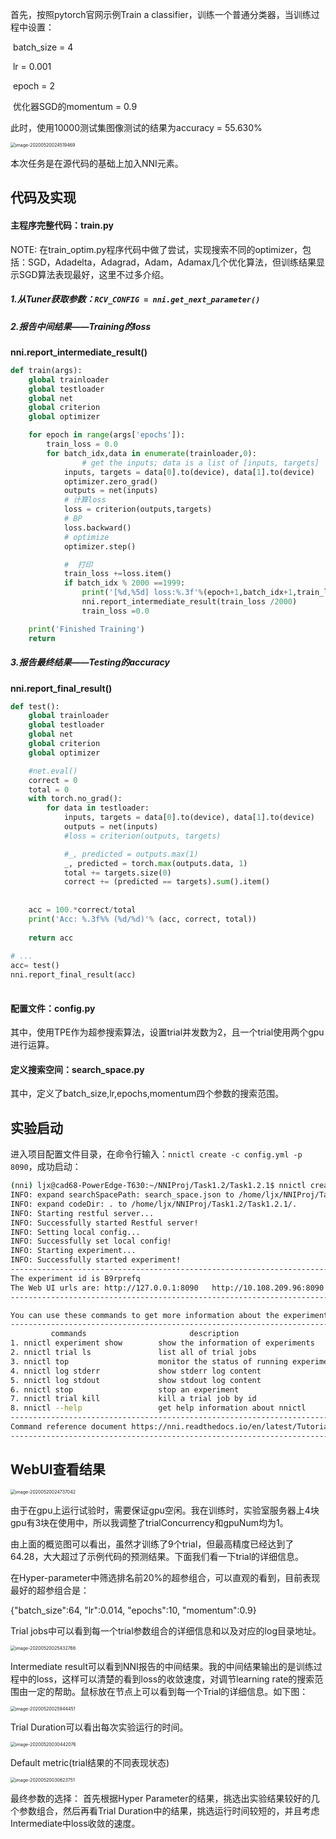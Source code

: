 首先，按照pytorch官网示例Train a classifier，训练一个普通分类器，当训练过程中设置：

​	batch_size = 4

​	lr = 0.001

​	epoch = 2

​	优化器SGD的momentum = 0.9

此时，使用10000测试集图像测试的结果为accuracy = 55.630%

<img src="./images/image-20200520024519469.png" alt="image-20200520024519469" style="zoom:50%;" />



本次任务是在源代码的基础上加入NNI元素。



## 代码及实现

#### 主程序完整代码：train.py
NOTE: 在train_optim.py程序代码中做了尝试，实现搜索不同的optimizer，包括：SGD，Adadelta，Adagrad，Adam，Adamax几个优化算法，但训练结果显示SGD算法表现最好，这里不过多介绍。

##### 1.从Tuner获取参数：`RCV_CONFIG = nni.get_next_parameter()`

##### 2.报告中间结果——Training的loss

**nni.report_intermediate_result()**

```python
def train(args):
    global trainloader
    global testloader
    global net
    global criterion
    global optimizer

    for epoch in range(args['epochs']):
        train_loss = 0.0
        for batch_idx,data in enumerate(trainloader,0):
        		# get the inputs; data is a list of [inputs, targets]
            inputs, targets = data[0].to(device), data[1].to(device)
            optimizer.zero_grad()
            outputs = net(inputs)
            # 计算loss
            loss = criterion(outputs,targets)
            # BP
            loss.backward()
            # optimize
            optimizer.step()

            #  打印
            train_loss +=loss.item()
            if batch_idx % 2000 ==1999:
                print('[%d,%5d] loss:%.3f'%(epoch+1,batch_idx+1,train_loss /2000) )
                nni.report_intermediate_result(train_loss /2000)
                train_loss =0.0

    print('Finished Training')
    return
```

##### 3.报告最终结果——Testing的accuracy

**nni.report_final_result()**

```python
def test():
    global trainloader
    global testloader
    global net
    global criterion
    global optimizer

    #net.eval()
    correct = 0
    total = 0
    with torch.no_grad():
        for data in testloader:
            inputs, targets = data[0].to(device), data[1].to(device)
            outputs = net(inputs)
            #loss = criterion(outputs, targets)

            #_, predicted = outputs.max(1)
            _, predicted = torch.max(outputs.data, 1)
            total += targets.size(0)
            correct += (predicted == targets).sum().item()
                   
    
    acc = 100.*correct/total
    print('Acc: %.3f%% (%d/%d)'% (acc, correct, total))
    
    return acc
  
# ...
acc= test()
nni.report_final_result(acc)
  
```

#### 配置文件：config.py

其中，使用TPE作为超参搜索算法，设置trial并发数为2，且一个trial使用两个gpu进行运算。

#### 定义搜索空间：search_space.py

其中，定义了batch_size,lr,epochs,momentum四个参数的搜索范围。

## 实验启动

进入项目配置文件目录，在命令行输入：`nnictl create -c config.yml -p 8090`，成功启动：

```bash
(nni) ljx@cad68-PowerEdge-T630:~/NNIProj/Task1.2/Task1.2.1$ nnictl create -c config.yml -p 8090
INFO: expand searchSpacePath: search_space.json to /home/ljx/NNIProj/Task1.2/Task1.2.1/search_space.json 
INFO: expand codeDir: . to /home/ljx/NNIProj/Task1.2/Task1.2.1/. 
INFO: Starting restful server...
INFO: Successfully started Restful server!
INFO: Setting local config...
INFO: Successfully set local config!
INFO: Starting experiment...
INFO: Successfully started experiment!
------------------------------------------------------------------------------------
The experiment id is B9rprefq
The Web UI urls are: http://127.0.0.1:8090   http://10.108.209.96:8090   http://172.17.0.1:8081   http://172.30.99.0:8090
------------------------------------------------------------------------------------

You can use these commands to get more information about the experiment
------------------------------------------------------------------------------------
         commands                       description
1. nnictl experiment show        show the information of experiments
2. nnictl trial ls               list all of trial jobs
3. nnictl top                    monitor the status of running experiments
4. nnictl log stderr             show stderr log content
5. nnictl log stdout             show stdout log content
6. nnictl stop                   stop an experiment
7. nnictl trial kill             kill a trial job by id
8. nnictl --help                 get help information about nnictl
------------------------------------------------------------------------------------
Command reference document https://nni.readthedocs.io/en/latest/Tutorial/Nnictl.html
------------------------------------------------------------------------------------

```

## WebUI查看结果

<img src="./images/image-20200520024737042.png" alt="image-20200520024737042" style="zoom:50%;" />

由于在gpu上运行试验时，需要保证gpu空闲。我在训练时，实验室服务器上4块gpu有3块在使用中，所以我调整了trialConcurrency和gpuNum均为1。

由上面的概览图可以看出，虽然才训练了9个trial，但最高精度已经达到了64.28，大大超过了示例代码的预测结果。下面我们看一下trial的详细信息。

在Hyper-parameter中筛选排名前20%的超参组合，可以直观的看到，目前表现最好的超参组合是：

{"batch_size":64, "lr":0.014, "epochs":10, "momentum":0.9}

Trial jobs中可以看到每一个trial参数组合的详细信息和以及对应的log目录地址。

<img src="./images/image-20200520025432766.png" alt="image-20200520025432766" style="zoom:50%;" />



Intermediate result可以看到NNI报告的中间结果。我的中间结果输出的是训练过程中的loss，这样可以清楚的看到loss的收敛速度，对调节learning rate的搜索范围由一定的帮助。鼠标放在节点上可以看到每一个Trial的详细信息。如下图：

<img src="./images/image-20200520025944451.png" alt="image-20200520025944451" style="zoom:50%;" />



Trial Duration可以看出每次实验运行的时间。

<img src="./images/image-20200520030442076.png" alt="image-20200520030442076" style="zoom:50%;" />

Default metric(trial结果的不同表现状态)

<img src="./images/image-20200520030623751.png" alt="image-20200520030623751" style="zoom:50%;" />



最终参数的选择：
首先根据Hyper Parameter的结果，挑选出实验结果较好的几个参数组合，然后再看Trial Duration中的结果，挑选运行时间较短的，并且考虑Intermediate中loss收敛的速度。